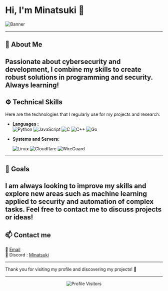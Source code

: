 # Hi, I'm Minatsuki 👋
![Banner](https://media.discordapp.net/attachments/1305152968429015090/1305202039306981436/633a22b3cbd95e2e5458600c7e36bb07.gif?ex=67322b9f&is=6730da1f&hm=308cb163ff73382a0dfc6244e2cbadc15ab9b24e98b9469b46218157b4021a96&=)

---

## 🌌 About Me

Passionate about cybersecurity and development, I combine my skills to create robust solutions in programming and security. Always learning!
---

## ⚙️ Technical Skills
Here are the technologies that I regularly use for my projects and research:

- **Languages :**  
  ![Python](https://img.shields.io/badge/-Python-3776AB?style=for-the-badge&logo=python&logoColor=white)
  ![JavaScript](https://img.shields.io/badge/-JavaScript-F7DF1E?style=for-the-badge&logo=javascript&logoColor=black)
  ![C](https://img.shields.io/badge/-C-00599C?style=for-the-badge&logo=c&logoColor=white)
  ![C++](https://img.shields.io/badge/-C++-00599C?style=for-the-badge&logo=c%2B%2B&logoColor=white)
  ![Go](https://img.shields.io/badge/-Golang-00ADD8?style=for-the-badge&logo=go&logoColor=white)

- **Systems and Servers:**
  
  ![Linux](https://img.shields.io/badge/-Linux-FCC624?style=for-the-badge&logo=linux&logoColor=black)
  ![Cloudflare](https://img.shields.io/badge/-Cloudflare-F38020?style=for-the-badge&logo=cloudflare&logoColor=white)
  ![WireGuard](https://img.shields.io/badge/-WireGuard-88171A?style=for-the-badge&logo=wireguard&logoColor=white)

---

## 🎯 Goals

I am always looking to improve my skills and explore new areas such as machine learning applied to security and automation of complex tasks. Feel free to contact me to discuss projects or ideas!
---

## 📫 Contact me

📧 [Email](mailto:shellbombing@catsecurity.xyz)   
💬 Discord : [Minatsuki](https://discordapp.com/users/minatsukix86)

---

Thank you for visiting my profile and discovering my projects! 🚀

---

<div align="center">
  <img src="https://komarev.com/ghpvc/?username=minatsukix86&style=for-the-badge" alt="Profile Visitors"/>
</div>
